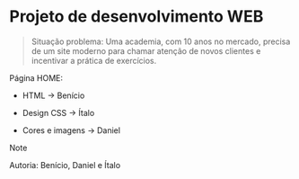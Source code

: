 # Projeto de desenvolvimento WEB

> Situação problema: Uma academia, com 10 anos no mercado, precisa de um site moderno para chamar atenção de novos clientes e incentivar a prática de exercícios.

Página HOME:
- HTML -> Benício
* Design CSS -> Ítalo
+ Cores e imagens -> Daniel

> [!NOTE]
> Autoria: Benício, Daniel e Ítalo
